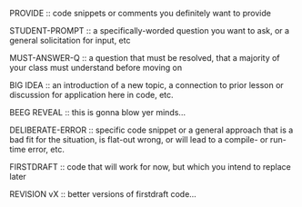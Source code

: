PROVIDE :: code snippets or comments you definitely want to provide

STUDENT-PROMPT :: a specifically-worded question you want to ask, or a general solicitation for input, etc

MUST-ANSWER-Q :: a question that must be resolved, that a majority of your class must understand before moving on

BIG IDEA :: an introduction of a new topic, a connection to prior lesson or discussion for application here in code, etc.

BEEG REVEAL :: this is gonna blow yer minds...

DELIBERATE-ERROR :: specific code snippet or a general approach that is a bad fit for the situation, is flat-out wrong, or will lead to a compile- or run-time error, etc.

FIRSTDRAFT :: code that will work for now, but which you intend to replace later

REVISION vX :: better versions of firstdraft code...
